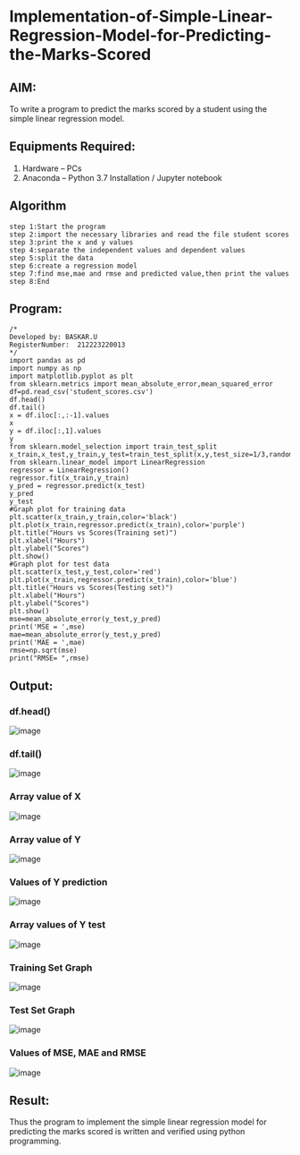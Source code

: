 # Implementation-of-Simple-Linear-Regression-Model-for-Predicting-the-Marks-Scored

## AIM:
To write a program to predict the marks scored by a student using the simple linear regression model.

## Equipments Required:
1. Hardware – PCs
2. Anaconda – Python 3.7 Installation / Jupyter notebook

## Algorithm
```
step 1:Start the program
step 2:import the necessary libraries and read the file student scores
step 3:print the x and y values
step 4:separate the independent values and dependent values
step 5:split the data
step 6:create a regression model
step 7:find mse,mae and rmse and predicted value,then print the values
step 8:End
```
## Program:
```
/*
Developed by: BASKAR.U
RegisterNumber:  212223220013
*/
import pandas as pd
import numpy as np
import matplotlib.pyplot as plt
from sklearn.metrics import mean_absolute_error,mean_squared_error
df=pd.read_csv('student_scores.csv')
df.head()
df.tail()
x = df.iloc[:,:-1].values
x
y = df.iloc[:,1].values
y
from sklearn.model_selection import train_test_split
x_train,x_test,y_train,y_test=train_test_split(x,y,test_size=1/3,random_state=0)
from sklearn.linear_model import LinearRegression
regressor = LinearRegression()
regressor.fit(x_train,y_train)
y_pred = regressor.predict(x_test)
y_pred
y_test
#Graph plot for training data
plt.scatter(x_train,y_train,color='black')
plt.plot(x_train,regressor.predict(x_train),color='purple')
plt.title("Hours vs Scores(Training set)")
plt.xlabel("Hours")
plt.ylabel("Scores")
plt.show()
#Graph plot for test data
plt.scatter(x_test,y_test,color='red')
plt.plot(x_train,regressor.predict(x_train),color='blue')
plt.title("Hours vs Scores(Testing set)")
plt.xlabel("Hours")
plt.ylabel("Scores")
plt.show()
mse=mean_absolute_error(y_test,y_pred)
print('MSE = ',mse)
mae=mean_absolute_error(y_test,y_pred)
print('MAE = ',mae)
rmse=np.sqrt(mse)
print("RMSE= ",rmse)
```

## Output:
### df.head()
![image](https://github.com/user-attachments/assets/d8907bd6-c92b-4955-85d7-e7e7c6f3ebe9)
### df.tail()
![image](https://github.com/user-attachments/assets/99c7b98c-9de9-49a0-8f90-25b1248678df)
### Array value of X
![image](https://github.com/user-attachments/assets/29144f0e-4317-4ef9-9eb1-a3810d82eba4)
### Array value of Y
![image](https://github.com/user-attachments/assets/724294d5-9649-468d-86c8-70b7f015e814)
### Values of Y prediction
![image](https://github.com/user-attachments/assets/7d9796c1-ce05-4784-bace-0b09d6d37292)
### Array values of Y test
![image](https://github.com/user-attachments/assets/74a16419-92a4-4d2c-a3cd-d7c040b97a27)
### Training Set Graph
![image](https://github.com/user-attachments/assets/503e341c-7bcc-4805-b87e-c7132be99ea1)
### Test Set Graph
![image](https://github.com/user-attachments/assets/0afd4a15-b656-4af8-b312-db7c1aaf973c)
### Values of MSE, MAE and RMSE
![image](https://github.com/user-attachments/assets/9522b7c6-48f9-4b44-8972-7424d197db14)


## Result:
Thus the program to implement the simple linear regression model for predicting the marks scored is written and verified using python programming.
